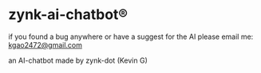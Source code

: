# zynk-ai-chatbot®

if you found a bug anywhere or have a suggest for the AI please email me: kgao2472@gmail.com

an AI-chatbot made by zynk-dot (Kevin G) 

